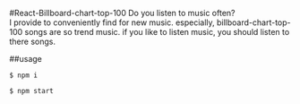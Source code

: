 #React-Billboard-chart-top-100
Do you listen to music often?  
I provide to conveniently find for new music.
especially, billboard-chart-top-100 songs are so trend music.
if you like to listen music, you should listen to there songs.

##usage
```
$ npm i
```

```
$ npm start
```
